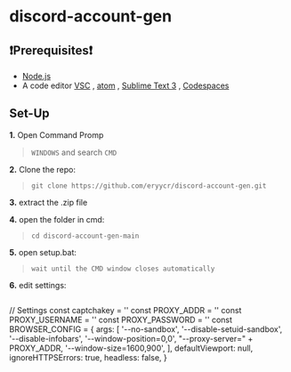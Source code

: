 # discord-account-gen

## ❗Prerequisites❗
- [Node.js](https://nodejs.org/en/download/)
- A code editor [VSC](https://code.visualstudio.com/) , [atom](https://atom.io/) , [Sublime Text 3](http://www.sublimetext.com/) , [Codespaces](https://github.com/features/codespaces)

## Set-Up

**1.** Open Command Promp
> `WINDOWS` and search `CMD`

 **2.** Clone the repo:
 > `git clone https://github.com/eryycr/discord-account-gen.git`

**3.** extract the .zip file

**4.** open the folder in cmd:
> `cd discord-account-gen-main`

**5.** open setup.bat:
> `wait until the CMD window closes automatically`

**6.** edit settings:
> ```
   // Settings
  const captchakey = ''
  const PROXY_ADDR = ''
  const PROXY_USERNAME = ''
  const PROXY_PASSWORD = ''
  const BROWSER_CONFIG = {
    args: [
      '--no-sandbox',
      '--disable-setuid-sandbox',
      '--disable-infobars',
      '--window-position=0,0',
      "--proxy-server=" + PROXY_ADDR,
      '--window-size=1600,900',
    ],
    defaultViewport: null,
    ignoreHTTPSErrors: true,
    headless: false,
  }
> ```
